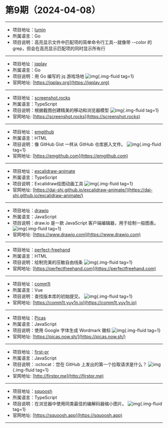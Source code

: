 # 第9期（2024-04-08）

---
- 项目地址：[lumin](https://github.com/johnkerl/lumin)
- 所属语言：Go
- 项目说明：高亮显示文件中匹配项的简单命令行工具--就像带 --color 的 grep，但会在高亮显示匹配项的同时显示所有行
---
- 项目地址：[jqplay](https://github.com/owenthereal/jqplay)
- 所属语言：Go
- 项目说明：用 Go 编写的 jq 游戏场地
![img](https://mirror.ghproxy.com/https://raw.githubusercontent.com/xiaoxuan6/weekly/main/docs/static/images/2024-04-08/1712542035.png){.img-fluid tag=1}
- 官网地址: [https://jqplay.org](https://jqplay.org)
---
- 项目地址：[screenshot.rocks](https://github.com/daveearley/screenshot.rocks)
- 所属语言：TypeScript
- 项目说明：根据截图创建精美的移动和浏览器模型
![img](https://mirror.ghproxy.com/https://raw.githubusercontent.com/xiaoxuan6/weekly/main/docs/static/images/2024-04-08/1712542924.png){.img-fluid tag=1}
- 官网地址: [https://screenshot.rocks](https://screenshot.rocks)
---
- 项目地址：[emgithub](https://github.com/yusanshi/emgithub)
- 所属语言：HTML
- 项目说明：像 GitHub Gist 一样从 GitHub 仓库嵌入文件。
![img](https://mirror.ghproxy.com/https://raw.githubusercontent.com/xiaoxuan6/weekly/main/docs/static/images/2024-04-08/1712550516.png){.img-fluid tag=1}
- 官网地址: [https://emgithub.com](https://emgithub.com)
---
- 项目地址：[excalidraw-animate](https://github.com/dai-shi/excalidraw-animate)
- 所属语言：TypeScript
- 项目说明：Excalidraw绘图动画工具
![img](https://mirror.ghproxy.com/https://raw.githubusercontent.com/xiaoxuan6/weekly/main/docs/static/images/2024-04-08/1712551636.png){.img-fluid tag=1}
- 官网地址: [https://dai-shi.github.io/excalidraw-animate/](https://dai-shi.github.io/excalidraw-animate/)
---
- 项目地址：[drawio](https://github.com/jgraph/drawio)
- 所属语言：JavaScript
- 项目说明：draw.io 是一款 JavaScript 客户端编辑器，用于绘制一般图表。
![img](https://mirror.ghproxy.com/https://raw.githubusercontent.com/xiaoxuan6/weekly/main/docs/static/images/2024-04-08/1712552026.png){.img-fluid tag=1}
- 官网地址: [https://www.drawio.com](https://www.drawio.com)
---
- 项目地址：[perfect-freehand](https://github.com/steveruizok/perfect-freehand)
- 所属语言：HTML
- 项目说明：绘制完美的压敏自由线条
![img](https://mirror.ghproxy.com/https://raw.githubusercontent.com/xiaoxuan6/weekly/main/docs/static/images/2024-04-08/1712552143.png){.img-fluid tag=1}
- 官网地址: [https://perfectfreehand.com](https://perfectfreehand.com)
---
- 项目地址：[comm1t](https://github.com/yuyinws/comm1t)
- 所属语言：Vue
- 项目说明：查找版本库的初始提交。
![img](https://mirror.ghproxy.com/https://raw.githubusercontent.com/xiaoxuan6/weekly/main/docs/static/images/2024-04-08/1712552459.png){.img-fluid tag=1}
- 官网地址: [https://comm1t.yuy1n.io](https://comm1t.yuy1n.io)
---
- 项目地址：[Picas](https://github.com/djyde/Picas)
- 所属语言：JavaScript
- 项目说明：使用 Google 字体生成 Wordmark 徽标
![img](https://mirror.ghproxy.com/https://raw.githubusercontent.com/xiaoxuan6/weekly/main/docs/static/images/2024-04-08/1712552587.png){.img-fluid tag=1}
- 官网地址: [https://picas.now.sh/](https://picas.now.sh/)
---
- 项目地址：[first-pr](https://github.com/andrew/first-pr)
- 所属语言：JavaScript
- 项目说明：:octocat：您在 GitHub 上发出的第一个拉取请求是什么？
![img](https://mirror.ghproxy.com/https://raw.githubusercontent.com/xiaoxuan6/weekly/main/docs/static/images/2024-04-08/1712563557.png){.img-fluid tag=1}
- 官网地址: [http://firstpr.me](http://firstpr.me)
---
- 项目地址：[squoosh](https://github.com/GoogleChromeLabs/squoosh)
- 所属语言：TypeScript
- 项目说明：在浏览器中使用同类最佳的编解码器缩小图片。
![img](https://mirror.ghproxy.com/https://raw.githubusercontent.com/xiaoxuan6/weekly/main/docs/static/images/2024-04-08/1712563654.png){.img-fluid tag=1}
- 官网地址: [https://squoosh.app](https://squoosh.app)
---